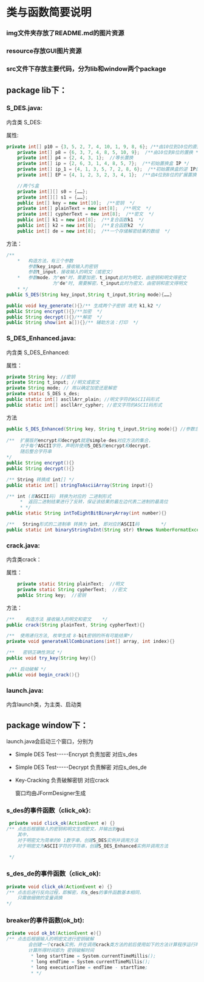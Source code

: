 # 类与函数简要说明

### img文件夹存放了README.md的图片资源
### resource存放GUI图片资源
### src文件下存放主要代码，分为lib和window两个package

## package lib下：

### S_DES.java:

内含类 S_DES:

属性: 

```java
private int[] p10 = {3, 5, 2, 7, 4, 10, 1, 9, 8, 6}; /**由10位到10位的直接置换 */
    private int[] p8 = {6, 3, 7, 4, 8, 5, 10, 9};  /**由10位到8位的置换 */
    private int[] p4 = {2, 4, 3, 1};  //等长置换
    private int[] ip = {2, 6, 3, 1, 4, 8, 5, 7};  /**初始置换盒 IP */
    private int[] ip_1 = {4, 1, 3, 5, 7, 2, 8, 6};  /**初始置换盒的逆 IP的逆 */
    private int[] EP = {4, 1, 2, 3, 2, 3, 4, 1};  /**由4位到8位的扩展置换  */

    //两个S盒
    private int[][] s0 = {……};
    private int[][] s1 = {……};
    public int[] key = new int[10];  /**密钥  */
    private int[] plainText = new int[8];  /**明文  */
    private int[] cypherText = new int[8];  /**密文  */
    public int[] k1 = new int[8];  /**复合函数k1  */
    public int[] k2 = new int[8];  /**复合函数k2  */
    public int[] de = new int[8];  /**一个存储解密结果的数组  */
```

方法：

```java
/**
    *   构造方法，有三个参数
        参数key_input，接收输入的密钥
        参数t_input，接收输入的明文（或密文）
    *   参数mode，为"en"时，需要加密，t_input此时为明文，由密钥和明文得密文
                 为"de"时, 需要解密，t_input此时为密文，由密钥和密文得明文
    * */
public S_DES(String key_input,String t_input,String mode){……} 

public void key_generate(){}/** 生成两个子密钥 填充 k1,k2 */
public String encrypt(){}/**加密  */
public String decrypt(){}/**解密  */
public String show(int a[]){}/** 辅助方法：打印  */
```

### S_DES_Enhanced.java:

内含类 S_DES_Enhanced:

属性：

```java
private String key; //密钥
private String t_input; //明文或密文
private String mode; // 用以确定加密还是解密
private static S_DES s_des;
public static int[] ascllArr_plain; //明文字符的ASCII码形式
public static int[] ascllArr_cypher; //密文字符的ASCII码形式
```

方法

```java
public S_DES_Enhanced(String key, String t_input,String mode){} //参数含义基本同 S_DES.java: S_DES
    
/**  扩展版的encrypt和decrypt就是simple-des对应方法的集合，
	 对于每个ASCII字符，声明并使用S_DES的encrypt和decrypt，
	 随后整合字符串
*/
public String encrypt(){}
public String decrypt(){}

/** String 转换成 int[] */
public static int[] stringToAsciiArray(String input){}

/** int (即ASCII码) 转换为对应的 二进制形式
     *  返回二进制结果进行了反转，保证该结果的最左边代表二进制的最高位
     * */
public static String intToEightBitBinaryArray(int number){}

/**   String形式的二进制串 转换为 int, 即对应的ASCII码        */
public static int binaryStringToInt(String str) throws NumberFormatException{}
```

### crack.java:

内含类crack：

属性：

```java
    private static String plainText;  //明文
    private static String cypherText;  //密文
    public String key;  //密钥
```

方法：

```java
/**    构造方法 接收输入的明文和密文    */
public crack(String plainText, String cypherText){}

/**  使用递归方法, 枚举生成 8-bit密钥的所有可能结果*/
private void generateAllCombinations(int[] array, int index){}

/**   密钥正确性测试 */
public void try_key(String key){}

 /** 启动破解 */
public void begin_crack(){}
```

### launch.java:

内含launch类，为主类、启动类

## package window下：

launch.java会启动三个窗口，分别为

- Simple DES Test-----Encrypt   负责加密   对应s_des

* Simple DES Test-----Decrypt   负责解密  对应s_des_de

* Key-Cracking   负责破解密钥  对应crack

  窗口均由JFormDesigner生成

### s_des的事件函数（click_ok}:

```java
 private void click_ok(ActionEvent e) {}
/** 点击后根据输入的密钥和明文生成密文，并输出到gui
    其中，
    对于明密文为简单的0 1数字串，创建S_DES实例并调用方法
    对于明密文为ASCII字符的字符串，创建S_DES_Enhanced实例并调用方法

 */
```

### s_des_de的事件函数（click_ok):

```java
private void click_ok(ActionEvent e) {}
/** 点击后进行反向过程，即解密，和s_des的事件函数基本相同，
    只需做细微的变量调换
*/
```

### breaker的事件函数(ok_bt):

```java
private void ok_bt(ActionEvent e){}        
/**	点击后根据输入的明密文进行密钥破解
        会创建一个crack实例，并在调用crack类方法的前后使用如下的方法计算程序运行时间，
        计算所得时间即为 密钥破解时间
         * long startTime = System.currentTimeMillis();
         * long endTime = System.currentTimeMillis();
         * long executionTime = endTime - startTime;
         * */
```

